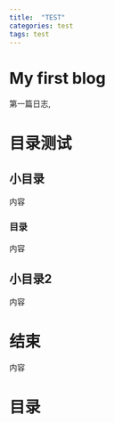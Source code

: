 ```yaml
---
title:  "TEST"
categories: test
tags: test
---
```

# My first blog
第一篇日志,
#  目录测试
##  小目录
 内容
###  目录
 内容
## 小目录2
内容
# 结束
内容
#  目录